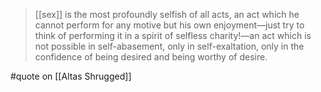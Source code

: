 > [[sex]] is the most profoundly selfish of all acts, an act which he cannot perform for any motive but his own enjoyment—just try to think of performing it in a spirit of selfless charity!—an act which is not possible in self-abasement, only in self-exaltation, only in the confidence of being desired and being worthy of desire.

#quote on [[Altas Shrugged]]
